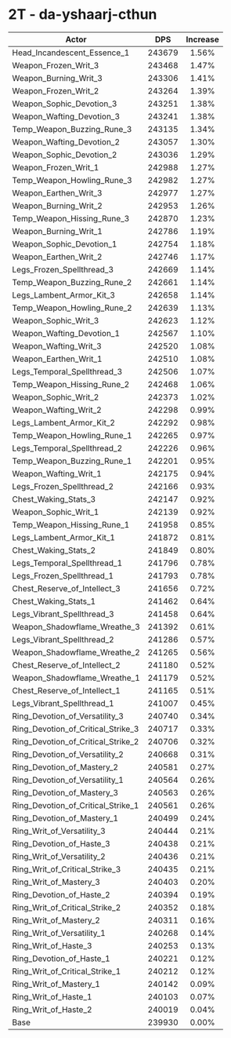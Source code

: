 # 2T - da-yshaarj-cthun
| Actor | DPS | Increase |
|---|:---:|:---:|
|Head_Incandescent_Essence_1|243679|1.56%|
|Weapon_Frozen_Writ_3|243468|1.47%|
|Weapon_Burning_Writ_3|243306|1.41%|
|Weapon_Frozen_Writ_2|243264|1.39%|
|Weapon_Sophic_Devotion_3|243251|1.38%|
|Weapon_Wafting_Devotion_3|243241|1.38%|
|Temp_Weapon_Buzzing_Rune_3|243135|1.34%|
|Weapon_Wafting_Devotion_2|243057|1.30%|
|Weapon_Sophic_Devotion_2|243036|1.29%|
|Weapon_Frozen_Writ_1|242988|1.27%|
|Temp_Weapon_Howling_Rune_3|242982|1.27%|
|Weapon_Earthen_Writ_3|242977|1.27%|
|Weapon_Burning_Writ_2|242953|1.26%|
|Temp_Weapon_Hissing_Rune_3|242870|1.23%|
|Weapon_Burning_Writ_1|242786|1.19%|
|Weapon_Sophic_Devotion_1|242754|1.18%|
|Weapon_Earthen_Writ_2|242746|1.17%|
|Legs_Frozen_Spellthread_3|242669|1.14%|
|Temp_Weapon_Buzzing_Rune_2|242661|1.14%|
|Legs_Lambent_Armor_Kit_3|242658|1.14%|
|Temp_Weapon_Howling_Rune_2|242639|1.13%|
|Weapon_Sophic_Writ_3|242623|1.12%|
|Weapon_Wafting_Devotion_1|242567|1.10%|
|Weapon_Wafting_Writ_3|242520|1.08%|
|Weapon_Earthen_Writ_1|242510|1.08%|
|Legs_Temporal_Spellthread_3|242506|1.07%|
|Temp_Weapon_Hissing_Rune_2|242468|1.06%|
|Weapon_Sophic_Writ_2|242373|1.02%|
|Weapon_Wafting_Writ_2|242298|0.99%|
|Legs_Lambent_Armor_Kit_2|242292|0.98%|
|Temp_Weapon_Howling_Rune_1|242265|0.97%|
|Legs_Temporal_Spellthread_2|242226|0.96%|
|Temp_Weapon_Buzzing_Rune_1|242201|0.95%|
|Weapon_Wafting_Writ_1|242175|0.94%|
|Legs_Frozen_Spellthread_2|242166|0.93%|
|Chest_Waking_Stats_3|242147|0.92%|
|Weapon_Sophic_Writ_1|242139|0.92%|
|Temp_Weapon_Hissing_Rune_1|241958|0.85%|
|Legs_Lambent_Armor_Kit_1|241872|0.81%|
|Chest_Waking_Stats_2|241849|0.80%|
|Legs_Temporal_Spellthread_1|241796|0.78%|
|Legs_Frozen_Spellthread_1|241793|0.78%|
|Chest_Reserve_of_Intellect_3|241656|0.72%|
|Chest_Waking_Stats_1|241462|0.64%|
|Legs_Vibrant_Spellthread_3|241458|0.64%|
|Weapon_Shadowflame_Wreathe_3|241392|0.61%|
|Legs_Vibrant_Spellthread_2|241286|0.57%|
|Weapon_Shadowflame_Wreathe_2|241265|0.56%|
|Chest_Reserve_of_Intellect_2|241180|0.52%|
|Weapon_Shadowflame_Wreathe_1|241179|0.52%|
|Chest_Reserve_of_Intellect_1|241165|0.51%|
|Legs_Vibrant_Spellthread_1|241007|0.45%|
|Ring_Devotion_of_Versatility_3|240740|0.34%|
|Ring_Devotion_of_Critical_Strike_3|240717|0.33%|
|Ring_Devotion_of_Critical_Strike_2|240706|0.32%|
|Ring_Devotion_of_Versatility_2|240668|0.31%|
|Ring_Devotion_of_Mastery_2|240581|0.27%|
|Ring_Devotion_of_Versatility_1|240564|0.26%|
|Ring_Devotion_of_Mastery_3|240563|0.26%|
|Ring_Devotion_of_Critical_Strike_1|240561|0.26%|
|Ring_Devotion_of_Mastery_1|240499|0.24%|
|Ring_Writ_of_Versatility_3|240444|0.21%|
|Ring_Devotion_of_Haste_3|240438|0.21%|
|Ring_Writ_of_Versatility_2|240436|0.21%|
|Ring_Writ_of_Critical_Strike_3|240435|0.21%|
|Ring_Writ_of_Mastery_3|240403|0.20%|
|Ring_Devotion_of_Haste_2|240394|0.19%|
|Ring_Writ_of_Critical_Strike_2|240352|0.18%|
|Ring_Writ_of_Mastery_2|240311|0.16%|
|Ring_Writ_of_Versatility_1|240268|0.14%|
|Ring_Writ_of_Haste_3|240253|0.13%|
|Ring_Devotion_of_Haste_1|240221|0.12%|
|Ring_Writ_of_Critical_Strike_1|240212|0.12%|
|Ring_Writ_of_Mastery_1|240142|0.09%|
|Ring_Writ_of_Haste_1|240103|0.07%|
|Ring_Writ_of_Haste_2|240019|0.04%|
|Base|239930|0.00%|
